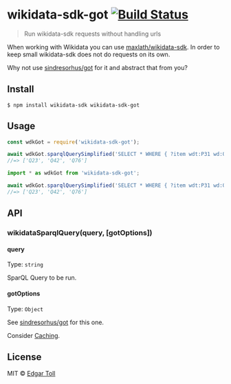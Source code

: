 # wikidata-sdk-got [![Build Status](https://travis-ci.com/EdJoPaTo/wikidata-sdk-got.svg?branch=master)](https://travis-ci.com/EdJoPaTo/wikidata-sdk-got)

> Run wikidata-sdk requests without handling urls

When working with Wikidata you can use [maxlath/wikidata-sdk](https://github.com/maxlath/wikidata-sdk).
In order to keep small wikidata-sdk does not do requests on its own.

Why not use [sindresorhus/got](https://github.com/sindresorhus/got#options) for it and abstract that from you?


## Install

```
$ npm install wikidata-sdk wikidata-sdk-got
```


## Usage

```js
const wdkGot = require('wikidata-sdk-got');

await wdkGot.sparqlQuerySimplified('SELECT * WHERE { ?item wdt:P31 wd:Q5. } LIMIT 3');
//=> ['Q23', 'Q42', 'Q76']
```


```ts
import * as wdkGot from 'wikidata-sdk-got';

await wdkGot.sparqlQuerySimplified('SELECT * WHERE { ?item wdt:P31 wd:Q5. } LIMIT 3');
//=> ['Q23', 'Q42', 'Q76']
```

## API

### wikidataSparqlQuery(query, [gotOptions])

#### query

Type: `string`

SparQL Query to be run.

#### gotOptions

Type: `Object`

See [sindresorhus/got](https://github.com/sindresorhus/got#options) for this one.

Consider [Caching](https://github.com/sindresorhus/got#cache).


## License

MIT © [Edgar Toll](https://edjopato.de)
